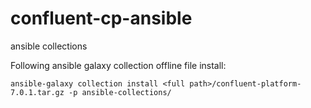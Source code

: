 # confluent-cp-ansible
ansible collections

Following ansible galaxy collection offline file install:

 ```
 ansible-galaxy collection install <full path>/confluent-platform-7.0.1.tar.gz -p ansible-collections/
  
 ```
